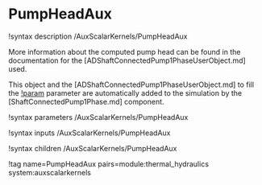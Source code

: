 # PumpHeadAux

!syntax description /AuxScalarKernels/PumpHeadAux

More information about the computed pump head can be found in the
documentation for the [ADShaftConnectedPump1PhaseUserObject.md] used.

This object and the [ADShaftConnectedPump1PhaseUserObject.md] to fill the
[!param](/AuxScalarKernels/PumpHeadAux/pump_uo) parameter are
automatically added to the simulation by the [ShaftConnectedPump1Phase.md] component.

!syntax parameters /AuxScalarKernels/PumpHeadAux

!syntax inputs /AuxScalarKernels/PumpHeadAux

!syntax children /AuxScalarKernels/PumpHeadAux

!tag name=PumpHeadAux pairs=module:thermal_hydraulics system:auxscalarkernels

